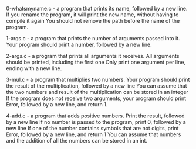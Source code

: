 0-whatsmyname.c - a program that prints its name, followed by a new line.
If you rename the program, it will print the new name, without having to compile it again
You should not remove the path before the name of the program.

1-args.c - a program that prints the number of arguments passed into it.
Your program should print a number, followed by a new line.

2-args.c - a program that prints all arguments it receives.
All arguments should be printed, including the first one
Only print one argument per line, ending with a new line.


3-mul.c - a program that multiplies two numbers.
Your program should print the result of the multiplication, followed by a new line
You can assume that the two numbers and result of the multiplication can be stored in an integer
If the program does not receive two arguments, your program should print Error, followed by a new line, and return 1.


4-add.c -  a program that adds positive numbers.
Print the result, followed by a new line
If no number is passed to the program, print 0, followed by a new line
If one of the number contains symbols that are not digits, print Error, followed by a new line, and return 1
You can assume that numbers and the addition of all the numbers can be stored in an int.
